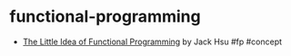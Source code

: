# functional-programming

+ [The Little Idea of Functional Programming](https://jaysoo.ca/2016/01/13/functional-programming-little-ideas) by Jack Hsu #fp #concept